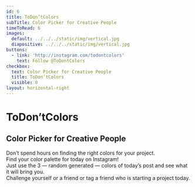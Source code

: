```yaml
---
id: 6
title: ToDon’tColors
subTitle: Color Picker for Creative People
timeToRead: 6
images:
  default: ../../../static/img/vertical.jpg
  diapositive: ../../../static/img/vertical.jpg
buttons:
  - link: 'http://instagram.com/todontcolors'
    text: Follow @ToDontColors
checkbox:
  text: Color Picker for Creative People
  title: ToDon’tColors
  visible: 0
layout: horizontal-right
---
```


# ToDon’tColors

## Color Picker for Creative People

Don’t spend hours on finding the right colors for your project. \
Find your color palette for today on Instagram! \
Just use the 3 — random generated — colors of today’s post and see what it will bring you. \
Challenge yourself or a friend or tag a friend who is starting a project today.
